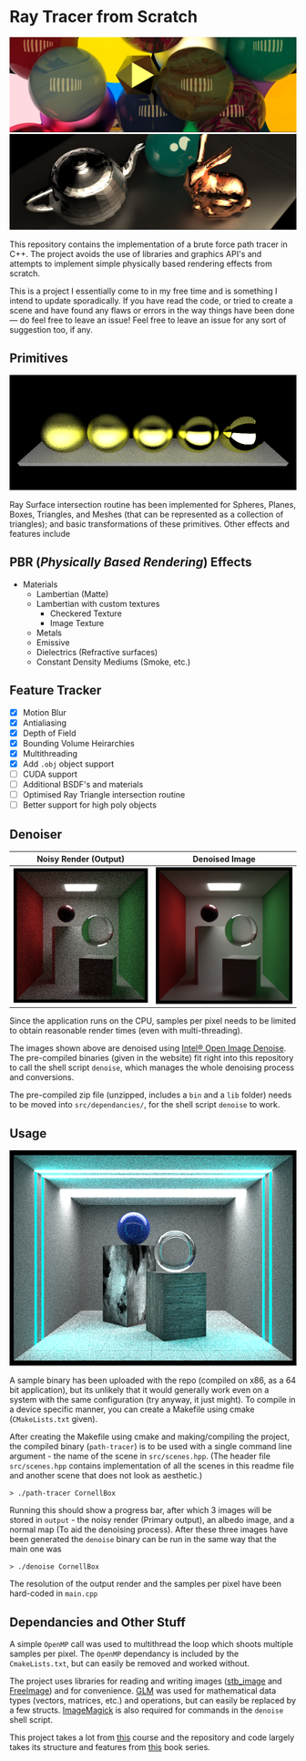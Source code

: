 # Ray Tracer from Scratch

<p align="center">
  <img src="output/denoised_renders/Marbles.png" />
  <img src="output/denoised_renders/Test.png" />
</p>

This repository contains the implementation of a brute force path tracer in C++. The project avoids the use of libraries and graphics API's and attempts to implement simple physically based rendering effects from scratch. 

This is a project I essentially come to in my free time and is something I intend to update sporadically. If you have read the code, or tried to create a scene and have found any flaws or errors in the way things have been done — do feel free to leave an issue! Feel free to leave an issue for any sort of suggestion too, if any.

## Primitives
<p align="center">
  <img src="output/noisy_renders/VaryingFuzz.png" />
</p>

Ray Surface intersection routine has been implemented for Spheres, Planes, Boxes, Triangles, and Meshes (that can be represented as a collection of triangles); and basic transformations of these primitives. Other effects and features include 

## PBR (*Physically Based Rendering*) Effects 
* Materials 
  * Lambertian (Matte)
  * Lambertian with custom textures 
    * Checkered Texture 
    * Image Texture  
  * Metals
  * Emissive 
  * Dielectrics (Refractive surfaces)
  * Constant Density Mediums (Smoke, etc.)

## Feature Tracker 

- [x] Motion Blur 
- [x] Antialiasing
- [x] Depth of Field
- [x] Bounding Volume Heirarchies 
- [x] Multithreading
- [x] Add `.obj` object support   
- [ ] CUDA support 
- [ ] Additional BSDF's and materials
- [ ] Optimised Ray Triangle intersection routine
- [ ] Better support for high poly objects

## Denoiser 

Noisy Render (Output)             |  Denoised Image
:-------------------------:|:-------------------------:
![](output/noisy_renders/CornellBox.png)  |  ![](output/denoised_renders/CornellBox.png)

Since the application runs on the CPU, samples per pixel needs to be limited to obtain reasonable render times (even with multi-threading). 

The images shown above are denoised using [Intel® Open Image Denoise](https://www.openimagedenoise.org/). The pre-compiled binaries (given in the website) fit right into this repository to call the shell script `denoise`, which manages the whole denoising process and conversions. 

The pre-compiled zip file (unzipped, includes a `bin` and a `lib` folder) needs to be moved into `src/dependancies/`, for the shell script `denoise` to work. 

## Usage
<p align="center">
  <img src="output/noisy_renders/GlowRoom.png" />
</p>

A sample binary has been uploaded with the repo (compiled on x86, as a 64 bit application), but its unlikely that it would generally work even on a system with the same configuration (try anyway, it just might). To compile in a device specific manner, you can create a Makefile using cmake (`CMakeLists.txt` given). 

After creating the Makefile using cmake and making/compiling the project, the compiled binary (`path-tracer`) is to be used with a single command line argument - the name of the scene in `src/scenes.hpp`. (The header file `src/scenes.hpp` contains implementation of all the scenes in this readme file and another scene that does not look as aesthetic.)

    > ./path-tracer CornellBox 

Running this should show a progress bar, after which 3 images will be stored in `output` - the noisy render (Primary output), an albedo image, and a normal map (To aid the denoising process). After these three images have been generated the `denoise` binary can be run in the same way that the main one was 

    > ./denoise CornellBox 

The resolution of the output render and the samples per pixel have been hard-coded in `main.cpp`

## Dependancies and Other Stuff

A simple `OpenMP` call was used to multithread the loop which shoots multiple samples per pixel. The `OpenMP` dependancy is included by the `CmakeLists.txt`, but can easily be removed and worked without. 

The project uses libraries for reading and writing images ([stb_image](https://github.com/nothings/stb) and [FreeImage](https://freeimage.sourceforge.io/)) and for convenience. [GLM](https://github.com/g-truc/glm) was used for mathematical data types (vectors, matrices, etc.) and operations, but can easily be replaced by a few structs. [ImageMagick](https://github.com/ImageMagick/ImageMagick) is also required for commands in the `denoise` shell script.

This project takes a lot from [this](https://www.edx.org/course/computer-graphics-2) course and the repository and code largely takes its structure and features from [this](https://raytracing.github.io/) book series.

